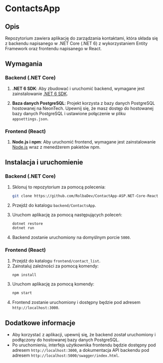 # ContactsApp

## Opis

Repozytorium zawiera aplikację do zarządzania kontaktami, która składa się z backendu napisanego w .NET Core (.NET 6) z wykorzystaniem Entity Framework oraz frontendu napisanego w React.

## Wymagania

### Backend (.NET Core)

1. **.NET 6 SDK**: Aby zbudować i uruchomić backend, wymagane jest zainstalowanie [.NET 6 SDK](https://dotnet.microsoft.com/download/dotnet/6.0).
   
2. **Baza danych PostgreSQL**: Projekt korzysta z bazy danych PostgreSQL hostowanej na NeonTech. Upewnij się, że masz dostęp do hostowanej bazy danych PostgreSQL i ustawione połączenie w pliku `appsettings.json`.

### Frontend (React)

1. **Node.js i npm**: Aby uruchomić frontend, wymagane jest zainstalowanie [Node.js](https://nodejs.org/) wraz z menedżerem pakietów npm.

## Instalacja i uruchomienie

### Backend (.NET Core)

1. Sklonuj to repozytorium za pomocą polecenia:

   ```bash
   git clone https://github.com/RolbaDev/ContactApp-ASP.NET-Core-React.git


2. Przejdź do katalogu `backend/ContactsApp`.
3. Uruchom aplikację za pomocą następujących poleceń:
    ```bash
    dotnet restore
    dotnet run
    ```
4. Backend zostanie uruchomiony na domyślnym porcie `5000`.

### Frontend (React)

1. Przejdź do katalogu `frontend/contact_list`.
2. Zainstaluj zależności za pomocą komendy:
    ```bash
    npm install
    ```
3. Uruchom aplikację za pomocą komendy:
    ```bash
    npm start
    ```
4. Frontend zostanie uruchomiony i dostępny będzie pod adresem `http://localhost:3000`.

## Dodatkowe informacje

- Aby korzystać z aplikacji, upewnij się, że backend został uruchomiony i podłączony do hostowanej bazy danych PostgreSQL.
- Po uruchomieniu, interfejs użytkownika frontendu będzie dostępny pod adresem `http://localhost:3000`, a dokumentacja API backendu pod adresem `http://localhost:5000/swagger/index.html`.

